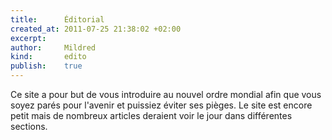 ```yaml
---
title:      Éditorial
created_at: 2011-07-25 21:38:02 +02:00
excerpt:
author:     Mildred
kind:       edito
publish:    true
---
```


Ce site a pour but de vous introduire au nouvel ordre mondial afin que vous
soyez parés pour l'avenir et puissiez éviter ses pièges. Le site est encore
petit mais de nombreux articles deraient voir le jour dans différentes
sections.

